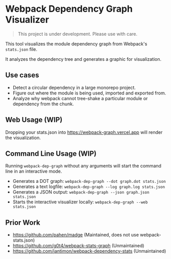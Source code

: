 # Webpack Dependency Graph Visualizer

> This project is under development. Please use with care.

This tool visualizes the module dependency graph from Webpack's `stats.json` file.

It analyzes the dependency tree and generates a graphic for visualization.

## Use cases

- Detect a circular dependency in a large monorepo project.
- Figure out where the module is being used, imported and exported from.
- Analyze why webpack cannot tree-shake a particular module or dependency from the chunk.

## Web Usage (WIP)

Dropping your stats.json into https://webpack-graph.vercel.app will render the visualization.

## Command Line Usage (WIP)

Running `webpack-dep-graph` without any arguments will start the command line in an interactive mode.

- Generates a DOT graph: `webpack-dep-graph --dot graph.dot stats.json`
- Generates a text logfile: `webpack-dep-graph --log graph.log stats.json`
- Generates a JSON output: `webpack-dep-graph --json graph.json stats.json`
- Starts the interactive visualizer locally: `webpack-dep-graph --web stats.json`

## Prior Work

- https://github.com/pahen/madge (Maintained, does not use webpack-stats.json)
- https://github.com/g0t4/webpack-stats-graph (Unmaintained)
- https://github.com/jantimon/webpack-dependency-stats (Unmaintained)

